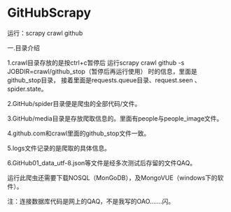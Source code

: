 # GitHubScrapy
运行：scrapy crawl github

一.目录介绍

1.crawl目录存放的是按ctrl+c暂停后
运行scrapy crawl github -s JOBDIR=crawl/github_stop（暂停后再运行使用） 时的信息，里面是github_stop目录，
接着里面是requests.queue目录、request.seen 、spider.state。

2.GitHub/spider目录便是爬虫的全部代码/文件。

3.GitHub/media目录是存放爬取信息的。里面有people与people_image文件。

4.github.com和crawl里面的github_stop文件一致。

5.logs文件记录的是爬取的具体信息。

6.GitHub01_data_utf-8.json等文件是经多次测试后存留的文件QAQ。

运行此爬虫还需要下载NOSQL（MonGoDB），及MongoVUE（windows下的软件）。



注：连接数据库代码是网上的QAQ，不是我写的OAO.......闪。
